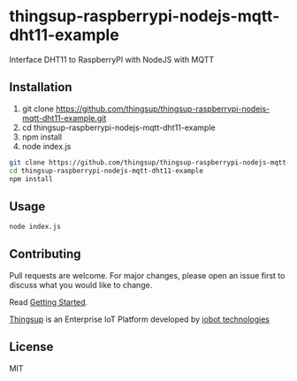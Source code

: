 # thingsup-raspberrypi-nodejs-mqtt-dht11-example
Interface DHT11 to RaspberryPI with NodeJS with MQTT

## Installation

1. git clone https://github.com/thingsup/thingsup-raspberrypi-nodejs-mqtt-dht11-example.git
2. cd thingsup-raspberrypi-nodejs-mqtt-dht11-example
3. npm install
4. node index.js

```bash
git clone https://github.com/thingsup/thingsup-raspberrypi-nodejs-mqtt-dht11-example.git
cd thingsup-raspberrypi-nodejs-mqtt-dht11-example
npm install
```

## Usage

```bash
node index.js
```

## Contributing
Pull requests are welcome. For major changes, please open an issue first to discuss what you would like to change.

Read [Getting Started](https://thingsup.io/getting-started/).

[Thingsup](https://thingsup.io) is an Enterprise IoT Platform developed by [iobot technologies](https://www.iobot.in) 

## License
MIT
